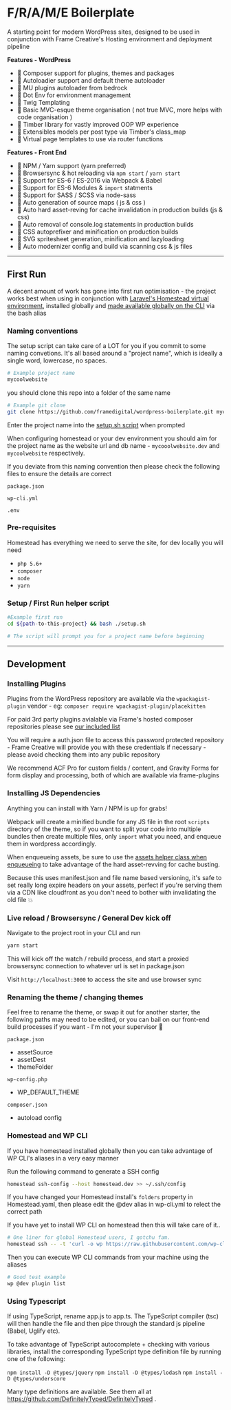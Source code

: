 # F/R/A/M/E Boilerplate

A starting point for modern WordPress sites, designed to be used in conjunction with Frame Creative's Hosting environment and deployment pipeline

**Features - WordPress**

- :tada: Composer support for plugins, themes and packages
- :tada: Autoloadier support and default theme autoloader
- :tada: MU plugins autoloader from bedrock
- :tada: Dot Env for environment management
- :tada: Twig Templating
- :tada: Basic MVC-esque theme organisation ( not true MVC, more helps with code organisation )
- :tada: Timber library for vastly improved OOP WP experience
- :tada: Extensibles models per post type via Timber's class_map
- :tada: Virtual page templates to use via router functions

**Features - Front End**

- :tada: NPM / Yarn support (yarn preferred)
- :tada: Browsersync & hot reloading via `npm start` / `yarn start`
- :tada: Support for ES-6 / ES-2016 via Webpack & Babel
- :tada: Support for ES-6 Modules & `import` statments
- :tada: Support for SASS / SCSS via node-sass
- :tada: Auto generation of source maps ( js & css )
- :tada: Auto hard asset-reving for cache invalidation in production builds (js & css)
- :tada: Auto removal of console.log statements in production builds
- :tada: CSS autoprefixer and minification on production builds
- :tada: SVG spritesheet generation, minification and lazyloading
- :tada: Auto modernizer config and build via scanning css & js files


---


## First Run

A decent amount of work has gone into first run optimisation - the project works best when using in conjunction with
[Laravel's Homestead virtual environment](https://laravel.com/docs/5.5/homestead), installed globally and [made available globally on the CLI](https://laravel.com/docs/5.5/homestead#accessing-homestead-globally) via the bash alias

### Naming conventions

The setup script can take care of a LOT for you if you commit to some naming convetions.
It's all based around a "project name", which is ideally a single word, lowercase, no spaces.

```bash
# Example project name
mycoolwebsite
```

you should clone this repo into a folder of the same name

```bash
# Example git clone
git clone https://github.com/framedigital/wordpress-boilerplate.git mycoolwebsite
```

Enter the project name into the [setup.sh script](#setup--first-run-helper-script) when prompted

When configuring homestead or your dev environment you should aim for the project name
as the website url and db name - `mycooolwebsite.dev` and `mycoolwebsite` respectively.

If you deviate from this naming convention then please check the following files to ensure the details are correct

`package.json`

`wp-cli.yml`

`.env`

### Pre-requisites

Homestead has everything we need to serve the site, for dev locally you will need

- `php 5.6+`
- `composer`
- `node`
- `yarn`

### Setup / First Run helper script

```bash
#Example first run
cd ${path-to-this-project} && bash ./setup.sh

# The script will prompt you for a project name before beginning
```

---


## Development


### Installing Plugins

Plugins from the WordPress repository are available via the `wpackagist-plugin` vendor - eg: `composer require wpackagist-plugin/placekitten`

For paid 3rd party plugins avialable via Frame's hosted composer repositories please see [our included list](frame-composer-plugins.txt)

You will require a auth.json file to access this password protected repository - Frame Creative will provide you with these credentials if necessary - please avoid checking them into any public repository

We recommend ACF Pro for custom fields / content, and Gravity Forms for form display and processing, both of which are available via frame-plugins


### Installing JS Dependencies

Anything you can install with Yarn / NPM is up for grabs!

Webpack will create a minified bundle for any JS file in the root `scripts` directory of the theme, so if you want to split your code into multiple bundles then create multiple files, only `import` what you need, and enqueue them in wordpress accordingly.

When enqueueing assets, be sure to use the [assets helper class when enqueueing](site/content/themes/frame-custom/library/Setup/Frontend.php#L57-L69) to take advantage of the hard asset-revving for cache busting.

Because this uses manifest.json and file name based versioning, it's safe to set really long expire headers on your assets, perfect if you're serving them via a CDN like cloudfront as you don't need to bother with invalidating the old file :boom:

### Live reload / Browsersync / General Dev kick off

Navigate to the project root in your CLI and run

```bash
yarn start
```

This will kick off the watch / rebuild process, and start a proxied browsersync connection to whatever url is set in package.json

Visit `http://localhost:3000` to access the site and use browser sync


### Renaming the theme / changing themes

Feel free to rename the theme, or swap it out for another starter, the following paths may need to be edited, or you can bail on our front-end build processes if you want - I'm not your supervisor :information_desk_person:

`package.json`

  - assetSource
  - assetDest
  - themeFolder

`wp-config.php`

  - WP_DEFAULT_THEME

`composer.json`

  - autoload config


### Homestead and WP CLI

If you have homestead installed globally then you can take advantage of WP CLI's aliases in a very easy manner

Run the following command to generate a SSH config

```bash
homestead ssh-config --host homestead.dev >> ~/.ssh/config
```

If you have changed your Homestead install's `folders` property in Homestead.yaml, then please edit the @dev alias in wp-cli.yml to relect the correct path

If you have yet to install WP CLI on homestead then this will take care of it..

```bash
# One liner for global Homestead users, I gotchu fam.
homestead ssh -- -t 'curl -o wp https://raw.githubusercontent.com/wp-cli/builds/gh-pages/phar/wp-cli.phar && chmod +x wp && sudo mv wp /usr/local/bin/wp'
```

Then you can execute WP CLI commands from your machine using the aliases

```bash
# Good test example
wp @dev plugin list
```


### Using Typescript

If using TypeScript, rename app.js to app.ts. The TypeScript compiler (tsc) will then handle the file and then pipe through the standard js pipeline (Babel, Uglify etc).

To take advantage of TypeScript autocomplete + checking with various libraries, install the corresponding TypeScript type definition file by running one of the following:

`npm install -D @types/jquery`
`npm install -D @types/lodash`
`npm install -D @types/underscore`

Many type definitions are available. See them all at https://github.com/DefinitelyTyped/DefinitelyTyped .





